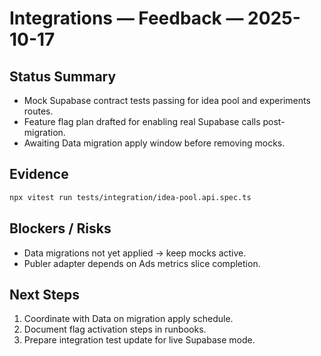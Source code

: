 # Integrations — Feedback — 2025-10-17

## Status Summary

- Mock Supabase contract tests passing for idea pool and experiments routes.
- Feature flag plan drafted for enabling real Supabase calls post-migration.
- Awaiting Data migration apply window before removing mocks.

## Evidence

```bash
npx vitest run tests/integration/idea-pool.api.spec.ts
```

## Blockers / Risks

- Data migrations not yet applied → keep mocks active.
- Publer adapter depends on Ads metrics slice completion.

## Next Steps

1. Coordinate with Data on migration apply schedule.
2. Document flag activation steps in runbooks.
3. Prepare integration test update for live Supabase mode.
